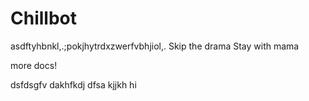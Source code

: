# Chillbot
asdftyhbnkl,.;pokjhytrdxzwerfvbhjiol,.
Skip the drama
Stay with mama

more docs!


dsfdsgfv
dakhfkdj
dfsa
kjjkh
hi
